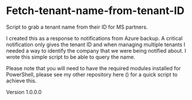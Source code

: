 # Fetch-tenant-name-from-tenant-ID
Script to grab a tenant name from their ID for MS partners.

I created this as a response to notifications from Azure backup. A critical notification only gives the tenant ID and when managing multiple tenants I needed a way to identify the company that we were being notified about. I wrote this simple script to be able to query the name.

Please note that you will need to have the required modules installed for PowerShell, please see my other repository here () for a quick script to achieve this.

Version 1.0.0.0
